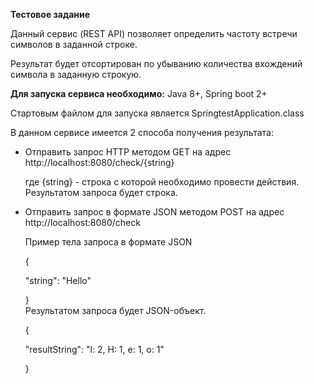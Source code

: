 **Тестовое задание**

Данный сервис (REST API) позволяет определить частоту встречи символов в заданной строке.

Результат будет отсортирован по убыванию количества вхождений символа в заданную строкую.

**Для запуска сервиса необходимо:** Java 8+, Spring boot 2+

Стартовым файлом для запуска является SpringtestApplication.class

В данном сервисе имеется 2 способа получения результата:

* Отправить запрос HTTP методом GET на адрес
  http://localhost:8080/check/{string}

  где {string} - строка с которой необходимо провести действия.
  Результатом запроса будет строка.

- Отправить запрос в формате JSON методом POST на адрес
  http://localhost:8080/check
  
  Пример тела запроса в формате JSON

  {

    "string": "Hello"
  
  }    
  Результатом запроса будет JSON-объект.
  
  {
  
  "resultString": "l: 2, H: 1, e: 1, o: 1"
    
  }